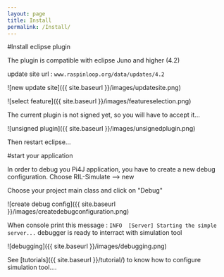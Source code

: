 ```yaml
---
layout: page
title: Install
permalink: /Install/
---
```


#Install eclipse plugin

The plugin is compatible with eclipse Juno and higher (4.2)

update site url : `www.raspinloop.org/data/updates/4.2`

![new update site]({{ site.baseurl }}/images/updatesite.png)

![select feature]({{ site.baseurl }}/images/featureselection.png)

The current plugin is not signed yet, so you will have to accept it...

![unsigned plugin]({{ site.baseurl }}/images/unsignedplugin.png)

Then restart eclipse...

#start your application

In order to debug you Pi4J application, you have to create a new debug configuration.
Choose RIL-Simulate --> new 

Choose your project main class and click on "Debug"

![create debug config]({{ site.baseurl }}/images/createdebugconfiguration.png)

When console print this message : `INFO  [Server] Starting the simple server...` debugger is ready to interract with simulation tool

![debugging]({{ site.baseurl }}/images/debugging.png)



See [tutorials]({{ site.baseurl }}/tutorial/) to know how to configure simulation tool....

